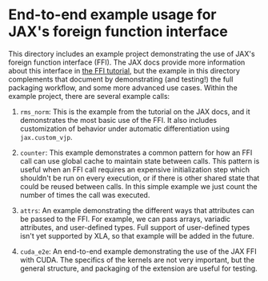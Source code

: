 # End-to-end example usage for JAX's foreign function interface

This directory includes an example project demonstrating the use of JAX's
foreign function interface (FFI). The JAX docs provide more information about
this interface in [the FFI tutorial](https://jax.readthedocs.io/en/latest/ffi.html),
but the example in this directory complements that document by demonstrating
(and testing!) the full packaging workflow, and some more advanced use cases.
Within the example project, there are several example calls:

1. `rms_norm`: This is the example from the tutorial on the JAX docs, and it
   demonstrates the most basic use of the FFI. It also includes customization of
   behavior under automatic differentiation using `jax.custom_vjp`.

2. `counter`: This example demonstrates a common pattern for how an FFI call can
   use global cache to maintain state between calls. This pattern is useful when
   an FFI call requires an expensive initialization step which shouldn't be
   run on every execution, or if there is other shared state that could be
   reused between calls. In this simple example we just count the number of
   times the call was executed.

3. `attrs`: An example demonstrating the different ways that attributes can be
   passed to the FFI. For example, we can pass arrays, variadic attributes, and
   user-defined types. Full support of user-defined types isn't yet supported
   by XLA, so that example will be added in the future.

4. `cuda_e2e`: An end-to-end example demonstrating the use of the JAX FFI with
   CUDA. The specifics of the kernels are not very important, but the general
   structure, and packaging of the extension are useful for testing.
